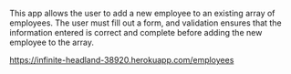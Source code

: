 This app allows the user to add a new employee to an existing array of employees. The user must fill out a form, and validation ensures that the information entered is correct and complete before adding the new employee to the array. 

https://infinite-headland-38920.herokuapp.com/employees
